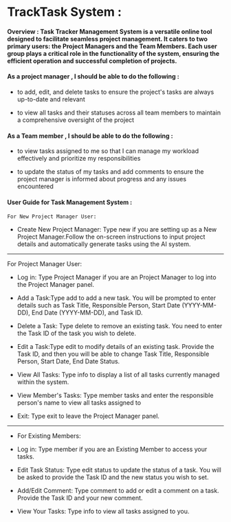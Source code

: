 

# TrackTask System :


#### Overview :  Task Tracker Management System is a versatile online tool designed to facilitate seamless project management. It caters to two primary users: the Project Managers and the Team Members. Each user group plays a critical role in the functionality of the system, ensuring the efficient operation and successful completion of projects. 

#### As a project manager , I should be able to do the following :
- to add, edit, and delete tasks to ensure the project's tasks are always up-to-date and relevant

- to view all tasks and their statuses across all team members to maintain a comprehensive oversight of the project

#### As a Team member , I should be able to do the following :
-  to view tasks assigned to me so that I can manage my workload effectively and prioritize my responsibilities

- to update the status of my tasks and add comments to ensure the project manager is informed about progress and any 
  issues encountered


#### User Guide for Task Management System :
    
    For New Project Manager User:


  - Create New Project Manager: 
    Type new if you are setting up as a New Project Manager.Follow the on-screen instructions to input project details and automatically generate tasks using the AI system.
---------------------------------------------------
For Project Manager User:

 - Log in: Type Project Manager if you are an Project Manager to log into the Project Manager panel.

 - Add a Task:Type add to add a new task.
   You will be prompted to enter details such as Task Title, Responsible Person, Start Date (YYYY-MM-DD), End Date (YYYY-MM-DD), and Task ID.

 - Delete a Task: Type delete to remove an existing task. You need to enter the Task ID of the task you wish to delete.

 - Edit a Task:Type edit to modify details of an existing task.
   Provide the Task ID, and then you will be able to change Task Title, Responsible Person, Start Date, End Date Status.

 - View All Tasks: Type info to display a list of all tasks currently managed within the system.

 - View Member's Tasks: Type member tasks and enter the responsible person's name to view all tasks assigned to

 - Exit: Type exit to leave the Project Manager panel.
---------------------------------------------------

-  For Existing Members:

 - Log in: Type member if you are an Existing Member to access your tasks.

 - Edit Task Status: Type edit status to update the status of a task.
   You will be asked to provide the Task ID and the new status you wish to set.

 - Add/Edit Comment: Type comment to add or edit a comment on a task.
   Provide the Task ID and your new comment.

 - View Your Tasks: Type info to view all tasks assigned to you.




